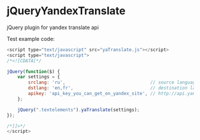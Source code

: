 jQueryYandexTranslate
=====================

jQuery plugin for yandex translate api

Test example code:

```JavaScript
<script type="text/javascript" src="yaTranslate.js"></script>
<script type="text/javascript">
/*<![CDATA[*/

jQuery(function($) {
	var settings = {
		srclang: 'ru',                                // source language
		dstlang: 'en,fr',                             // destination languages, comma separated list
		apikey: 'api_key_you_can_get_on_yandex_site', // http://api.yandex.ru/key/form.xml?service=trnsl
	};

	jQuery(".textelements").yaTranslate(settings);
});

/*]]>*/
</script>
```
